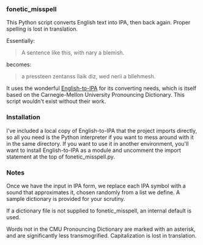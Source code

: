 ### fonetic_misspell

This Python script converts English text into IPA, then back again. Proper spelling is lost in translation.

Essentially:
>A sentence like this, with nary a blemish.

becomes:
>a pressteen zentanss llaik diz, wed nerii a bllehmesh.

It uses the wonderful [English-to-IPA](https://github.com/mphilli/English-to-IPA) for its converting needs, which is itself based on the Carnegie-Mellon University Pronouncing Dictionary.
This script wouldn't exist without their work.

### Installation ### 

I've included a local copy of English-to-IPA that the project imports directly, so all you need is the Python interpreter if you want to mess around with it in the same directory.
If you want to use it in another environment, you'll want to install English-to-IPA as a module and uncomment the import statement at the top of fonetic_misspell.py.

### Notes ###

Once we have the input in IPA form, we replace each IPA symbol with a sound that approximates it, chosen randomly from a list we define.
A sample dictionary is provided for your scrutiny.

If a dictionary file is not supplied to fonetic_misspell, an internal default is used.

Words not in the CMU Pronouncing Dictionary are marked with an asterisk, and are significantly less transmogrified.
Capitalization is lost in translation.
